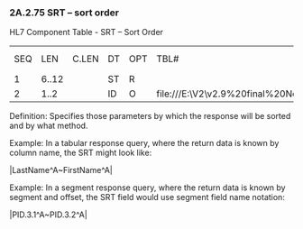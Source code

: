 ### 2A.2.75 SRT – sort order

HL7 Component Table - SRT – Sort Order

|     |     |     |     |     |     |     |     |     |
| --- | --- | --- | --- | --- | --- | --- | --- | --- |
| SEQ | LEN | C.LEN | DT | OPT | TBL# | COMPONENT NAME | COMMENTS | SEC.REF. |
| 1 | 6..12 |  | ST | R |  | Sort-by Field |  | 2A.2.76 |
| 2 | 1..2 |  | ID | O | file:///E:\V2\v2.9%20final%20Nov%20from%20Frank\V29_CH02C_Tables.docx#HL70397[0397] | Sequencing |  | 2A.2.35 |

Definition: Specifies those parameters by which the response will be sorted and by what method.

Example: In a tabular response query, where the return data is known by column name, the SRT might look like:

|LastName^A~FirstName^A|

Example: In a segment response query, where the return data is known by segment and offset, the SRT field would use segment field name notation:

|PID.3.1^A~PID.3.2^A|
